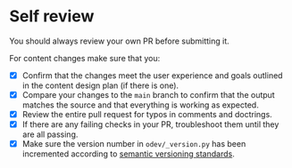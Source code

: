# Self review

You should always review your own PR before submitting it.

For content changes make sure that you:

-   [x] Confirm that the changes meet the user experience and goals outlined in the content design plan (if there is
        one).
-   [x] Compare your changes to the `main` branch to confirm that the output matches the source and that everything is
        working as expected.
-   [x] Review the entire pull request for typos in comments and doctrings.
-   [x] If there are any failing checks in your PR, troubleshoot them until they are all passing.
-   [x] Make sure the version number in `odev/_version.py` has been incremented according to
        [semantic versioning standards](https://semver.org/).
